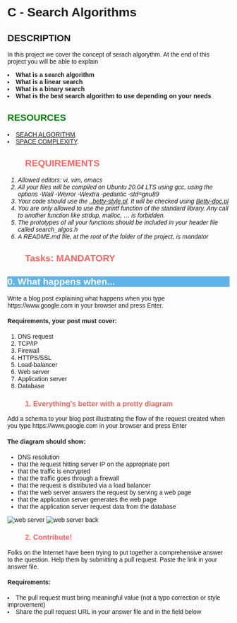 <!DOCTYPE html>
<html>
<head>
<h1>
 C - Search Algorithms
</h1>
</head>
<body style="font-family: Verdana, Arial, sans-serif">
   <h2> DESCRIPTION </h2>
   <p>
      In this project we cover the concept of serach algorythm. At the end of this project you will be able to explain 
   <b>
   <li> What is a search algorithm</li>
   <li> What is a linear search </li>
   <li> What is a binary search </li> 
   <li> What is the best search algorithm to use depending on your needs </li>
  </b>
  </p>
 
   <h2 style="color: green; round-color:RED ">
        RESOURCES
   </h2>
   <p>
       <li><a href="https://intranet.alxswe.com/rltoken/ap2kuRv8qrUMyQ0-MY3EXw">SEACH ALGORITHM</a>. </li>
       <li><a href="https://intranet.alxswe.com/rltoken/QK9ENdoTyqGs0d4_M3XE3g">SPACE COMPLEXITY</a>.</li>
   </p>

   <h2 style="color: #FF645F; margin-left: 40px">
     REQUIREMENTS
   </h2>
   <ol>
   <i>
      <li> Allowed editors: vi, vim, emacs  </li>
      <li> All your files will be compiled on Ubuntu 20.04 LTS using gcc, using the options -Wall -Werror -Wextra -pedantic -std=gnu89 </li>
      <li> Your code should use the <a href="https://github.com/alx-tools/Betty/blob/master/betty-style.pl">..betty-style.pl</a>. It will be checked using <a href="https://github.com/alx-tools/Betty/blob/master/betty-doc.pl">Betty-doc.pl</a></li>
      <li>You are only allowed to use the printf function of the standard library. Any call to another function like strdup, malloc, … is forbidden.  </li>
      <li>The prototypes of all your functions should be included in your header file called search_algos.h  </li>
      <li> A README.md file, at the root of the folder of the project, is mandator</li>
   </i>
   </ol>

   <h2 style="color: #FF645F; margin-left: 40px">
	     Tasks: MANDATORY
	</h2>
  <h2 style="color: white; background-color:#61b3e7">
	     0. What happens when...
  </h2>
  <p> 
   Write a blog post explaining what happens when you type https://www.google.com in your browser and press Enter.
   <h4> Requirements, your post must cover: </h4>
   <ol>
   <li>DNS request</li>
   <li> TCP/IP</li>
   <li> Firewall</li>
   <li>	HTTPS/SSL</li>
   <li>	Load-balancer</li>
   <li>	Web server</li>
   <li>	Application server</li>
   <li>	Database</li>
  
  </ol>
  </p>
  <h3 style="color: #FF645F; margin-left: 40px">
         1. Everything's better with a pretty diagram
  </h3>
  <p>
    Add a schema to your blog post illustrating the flow of the request created when you type https://www.google.com in your browser and press Enter
   <h4>The diagram should show:</h4>
   <ul>
   <li>DNS resolution</li>
   <li> that the request hitting server IP on the appropriate port</li>
   <li> that the traffic is encrypted</li>
   <li> that the traffic goes through a firewall</li>
   <li> that the request is distributed via a load balancer</li>
   <li> that the web server answers the request by serving a web page</li>
   <li> that the application server generates the web page</li>
   <li> that the application server request data from the database</li>
   </ul>
   <img src="http://i.imgur.com/i9ivkdo.png" alt="web server" />
   <img src="http://i.imgur.com/R8R3sqC.png" alt="web server back" />

  <h3 style="color: #FF645F; margin-left: 40px">
         2. Contribute!
  </h3>
  <p>  
     Folks on the Internet have been trying to put together a comprehensive answer to the question. Help them by submitting a pull request. Paste the link in your answer file.
  <h4> Requirements: </h4>
  <li> The pull request must bring meaningful value (not a typo correction or style improvement) </li>
  <li> Share the pull request URL in your answer file and in the field below </li>   </P>
 </body>
</html>
